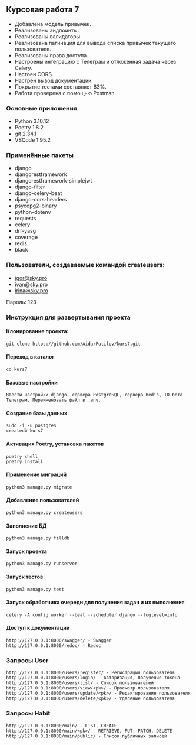 ## Курсовая работа 7
- Добавлена модель привычек.
- Реализованы эндпоинты.
- Реализованы валидаторы.
- Реализована пагинация для вывода списка привычек текущего пользователя.
- Реализованы права доступа.
- Настроены интеграцию с Телеграм и отложенная задача через Celery.
- Настоен CORS.
- Настрен вывод документации.
- Покрытие тестами составляет 83%.
- Работа проверена с помощью Postman.

### Основные приложения
- Python 3.10.12
- Poetry 1.8.2
- git 2.34.1
- VSCode 1.95.2

### Применённые пакеты
- django
- djangorestframework
- djangorestframework-simplejwt
- django-filter
- django-celery-beat
- django-cors-headers
- psycopg2-binary
- python-dotenv
- requests
- celery
- drf-yasg
- coverage
- redis
- black

### Пользователи, создаваемые командой createusers:
- igor@sky.pro
- ivan@sky.pro
- irina@sky.pro

Пароль: 123

### Инструкция для развертывания проекта

#### Клонирование проекта:
```
git clone https://github.com/AidarPutilov/kurs7.git
```

#### Переход в каталог
```
cd kurs7
```

#### Базовые настройки
```
Ввести настройки django, сервера PostgreSQL, сервера Redis, ID бота Телеграм. Переименовать файл в .env.
```

#### Создание базы данных
```
sudo -i -u postgres
createdb kurs7
```

#### Активация Poetry, установка пакетов
```
poetry shell
poetry install
```

#### Применение миграций
```
python3 manage.py migrate
```

#### Добавление пользователей
```
python3 manage.py createusers
```

#### Заполнение БД
```
python3 manage.py filldb
```

#### Запуск проекта
```
python3 manage.py runserver
```

#### Запуск тестов
```
python3 manage.py test
```

#### Запуск обработчика очереди для получения задач и их выполнения
```
celery -A config worker --beat --scheduler django --loglevel=info
```

#### Доступ к документации
```
http://127.0.0.1:8000/swagger/ - Swagger
http://127.0.0.1:8000/redoc/ - Redoc
```

### Запросы User
```
http://127.0.0.1:8000/users/register/ - Регистрация пользователя
http://127.0.0.1:8000/users/login/ - Авторизация, получение токена
http://127.0.0.1:8000/users/list/ - Список пользователей
http://127.0.0.1:8000/users/view/<pk>/ - Просмотр пользователя
http://127.0.0.1:8000/users/update/<pk>/ - Редактирование пользователя
http://127.0.0.1:8000/users/delete/<pk>/ - Удаление пользователя
```

### Запросы Habit
```
http://127.0.0.1:8000/main/ - LIST, CREATE
http://127.0.0.1:8000/main/<pk>/ - RETRIEVE, PUT, PATCH, DELETE
http://127.0.0.1:8000/main/public/ - Список публичных записей
```
